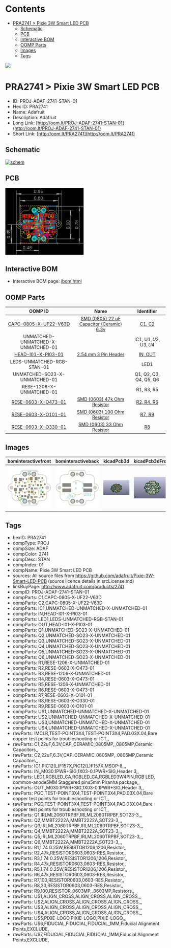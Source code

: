 



Contents
========

* [PRA2741 > Pixie 3W Smart LED PCB](#pra2741--pixie-3w-smart-led-pcb)
	* [Schematic](#schematic)
	* [PCB](#pcb)
	* [Interactive BOM](#interactive-bom)
	* [OOMP Parts](#oomp-parts)
	* [Images](#images)
	* [Tags](#tags)
  
![][im]
# PRA2741 > Pixie 3W Smart LED PCB

- ID: PROJ-ADAF-2741-STAN-01
- Hex ID: PRA2741
- Name: Adafruit
- Description: Adafruit
- Long Link: [http://oom.lt/PROJ-ADAF-2741-STAN-01](http://oom.lt/PROJ-ADAF-2741-STAN-01)
- Short Link: [http://oom.lt/PRA2741](http://oom.lt/PRA2741)

## Schematic
  
[![schem](eagleSchemImage.png)](eagleSchemImage.png)
## PCB
  
[![pcb](eagleImage.png)](eagleImage.png)
## Interactive BOM

- Interactive BOM page: [ibom.html](https://htmlpreview.github.io/?https://github.com/oomlout/oomlout_OOMP_projects/blob/main/PROJ-ADAF-2741-STAN-01/kicad/bom/ibom.html)

## OOMP Parts
  

|OOMP ID|Name|Identifier|
| :---: | :---: | :---: |
|[CAPC-0805-X-UF22-V63D](https://github.com/oomlout/oomlout_OOMP_parts/tree/main/CAPC-0805-X-UF22-V63D/)|[SMD (0805) 22 uF Capacitor (Ceramic) 6.3v](https://github.com/oomlout/oomlout_OOMP_parts/tree/main/CAPC-0805-X-UF22-V63D/)|[C1, C2](https://github.com/oomlout/oomlout_OOMP_parts/tree/main/CAPC-0805-X-UF22-V63D/)|
|UNMATCHED-UNMATCHED-X-UNMATCHED-01||IC1, U$1, U$2, U$3, U$4|
|[HEAD-I01-X-PI03-01](https://github.com/oomlout/oomlout_OOMP_parts/tree/main/HEAD-I01-X-PI03-01/)|[2.54 mm 3 Pin Header](https://github.com/oomlout/oomlout_OOMP_parts/tree/main/HEAD-I01-X-PI03-01/)|[IN, OUT](https://github.com/oomlout/oomlout_OOMP_parts/tree/main/HEAD-I01-X-PI03-01/)|
|LEDS-UNMATCHED-RGB-STAN-01||LED1|
|UNMATCHED-SO23-X-UNMATCHED-01||Q1, Q2, Q3, Q4, Q5, Q6|
|RESE-1206-X-UNMATCHED-01||R1, R3, R5|
|[RESE-0603-X-O473-01](https://github.com/oomlout/oomlout_OOMP_parts/tree/main/RESE-0603-X-O473-01/)|[SMD (0603) 47k Ohm Resistor](https://github.com/oomlout/oomlout_OOMP_parts/tree/main/RESE-0603-X-O473-01/)|[R2, R4, R6](https://github.com/oomlout/oomlout_OOMP_parts/tree/main/RESE-0603-X-O473-01/)|
|[RESE-0603-X-O101-01](https://github.com/oomlout/oomlout_OOMP_parts/tree/main/RESE-0603-X-O101-01/)|[SMD (0603) 100 Ohm Resistor](https://github.com/oomlout/oomlout_OOMP_parts/tree/main/RESE-0603-X-O101-01/)|[R7, R9](https://github.com/oomlout/oomlout_OOMP_parts/tree/main/RESE-0603-X-O101-01/)|
|[RESE-0603-X-O330-01](https://github.com/oomlout/oomlout_OOMP_parts/tree/main/RESE-0603-X-O330-01/)|[SMD (0603) 33 Ohm Resistor](https://github.com/oomlout/oomlout_OOMP_parts/tree/main/RESE-0603-X-O330-01/)|[R8](https://github.com/oomlout/oomlout_OOMP_parts/tree/main/RESE-0603-X-O330-01/)|

## Images
  
  

|bominteractivefront|bominteractiveback|kicadPcb3d|kicadPcb3dFront|kicadPcb3dBack|kicadSchem|eagleImage|eagleSchemImage|pcbdraw|pcbdrawback|
| :---: | :---: | :---: | :---: | :---: | :---: | :---: | :---: | :---: | :---: |
|[![bominteractivefront](bomFront_140.png)](bomFront.png)|[![bominteractiveback](bomBack_140.png)](bomBack.png)|[![kicadPcb3d](kicadPcb3d_140.png)](kicadPcb3d.png)|[![kicadPcb3dFront](kicadPcb3dFront_140.png)](kicadPcb3dFront.png)|[![kicadPcb3dBack](kicadPcb3dBack_140.png)](kicadPcb3dBack.png)|[![kicadSchem](kicadSchem_140.png)](kicadSchem.png)|[![eagleImage](eagleImage_140.png)](eagleImage.png)|[![eagleSchemImage](eagleSchemImage_140.png)](eagleSchemImage.png)|[![pcbdraw](pcbdraw_140.png)](pcbdraw.png)|[![pcbdrawback](pcbdrawBack_140.png)](pcbdrawBack.png)|

## Tags

- hexID: PRA2741
- oompType: PROJ
- oompSize: ADAF
- oompColor: 2741
- oompDesc: STAN
- oompIndex: 01
- oompName: Pixie 3W Smart LED PCB
- sources: All source files from https://github.com/adafruit/Pixie-3W-Smart-LED-PCB (source licence details in srcLicense.md)
- linkBuyPage: http://www.adafruit.com/products/2741
- oompID: PROJ-ADAF-2741-STAN-01
- oompParts: C1,CAPC-0805-X-UF22-V63D
- oompParts: C2,CAPC-0805-X-UF22-V63D
- oompParts: IC1,UNMATCHED-UNMATCHED-X-UNMATCHED-01
- oompParts: IN,HEAD-I01-X-PI03-01
- oompParts: LED1,LEDS-UNMATCHED-RGB-STAN-01
- oompParts: OUT,HEAD-I01-X-PI03-01
- oompParts: Q1,UNMATCHED-SO23-X-UNMATCHED-01
- oompParts: Q2,UNMATCHED-SO23-X-UNMATCHED-01
- oompParts: Q3,UNMATCHED-SO23-X-UNMATCHED-01
- oompParts: Q4,UNMATCHED-SO23-X-UNMATCHED-01
- oompParts: Q5,UNMATCHED-SO23-X-UNMATCHED-01
- oompParts: Q6,UNMATCHED-SO23-X-UNMATCHED-01
- oompParts: R1,RESE-1206-X-UNMATCHED-01
- oompParts: R2,RESE-0603-X-O473-01
- oompParts: R3,RESE-1206-X-UNMATCHED-01
- oompParts: R4,RESE-0603-X-O473-01
- oompParts: R5,RESE-1206-X-UNMATCHED-01
- oompParts: R6,RESE-0603-X-O473-01
- oompParts: R7,RESE-0603-X-O101-01
- oompParts: R8,RESE-0603-X-O330-01
- oompParts: R9,RESE-0603-X-O101-01
- oompParts: U$1,UNMATCHED-UNMATCHED-X-UNMATCHED-01
- oompParts: U$2,UNMATCHED-UNMATCHED-X-UNMATCHED-01
- oompParts: U$3,UNMATCHED-UNMATCHED-X-UNMATCHED-01
- oompParts: U$4,UNMATCHED-UNMATCHED-X-UNMATCHED-01
- rawParts: !MCLR,TEST-POINT3X4,TEST-POINT3X4,PAD.03X.04,Bare copper test points for troubleshooting or ICT,,
- rawParts: C1,22uF,6.3V,CAP_CERAMIC_0805MP,_0805MP,Ceramic Capacitors,,
- rawParts: C2,22uF,6.3V,CAP_CERAMIC_0805MP,_0805MP,Ceramic Capacitors,,
- rawParts: IC1,PIC12(L)F157X,PIC12(L)F157X,MSOP-8,,,
- rawParts: IN,,M030.1PWR+SIG,1X03-0.1PWR+SIG,Header 3,,
- rawParts: LED1,RGBLED_CA,RGBLED_CA,RGBLED3W4PIN,RGB LED, common-anode5MM Staggered pins5mm Piranha package,,
- rawParts: OUT,,M030.1PWR+SIG,1X03-0.1PWR+SIG,Header 3,,
- rawParts: PGC,TEST-POINT3X4,TEST-POINT3X4,PAD.03X.04,Bare copper test points for troubleshooting or ICT,,
- rawParts: PGD,TEST-POINT3X4,TEST-POINT3X4,PAD.03X.04,Bare copper test points for troubleshooting or ICT,,
- rawParts: Q1,IRLML2060TRPBF,IRLML2060TRPBF,SOT23-3,,,
- rawParts: Q2,MMBT2222A,MMBT2222A,SOT23-3,,,
- rawParts: Q3,IRLML2060TRPBF,IRLML2060TRPBF,SOT23-3,,,
- rawParts: Q4,MMBT2222A,MMBT2222A,SOT23-3,,,
- rawParts: Q5,IRLML2060TRPBF,IRLML2060TRPBF,SOT23-3,,,
- rawParts: Q6,MMBT2222A,MMBT2222A,SOT23-3,,,
- rawParts: R1,1.74 0.25W,RESISTOR1206,1206,Resistor,,
- rawParts: R2,47k,RESISTOR0603,0603-RES,Resistor,,
- rawParts: R3,1.74 0.25W,RESISTOR1206,1206,Resistor,,
- rawParts: R4,47k,RESISTOR0603,0603-RES,Resistor,,
- rawParts: R5,1.74 0.25W,RESISTOR1206,1206,Resistor,,
- rawParts: R6,47k,RESISTOR0603,0603-RES,Resistor,,
- rawParts: R7,100,RESISTOR0603,0603-RES,Resistor,,
- rawParts: R8,33,RESISTOR0603,0603-RES,Resistor,,
- rawParts: R9,100,RESISTOR_0603MP,_0603MP,Resistors,,
- rawParts: U$1,ALIGN_CROSS,ALIGN_CROSS,ALIGN_CROSS,,,
- rawParts: U$2,ALIGN_CROSS,ALIGN_CROSS,ALIGN_CROSS,,,
- rawParts: U$3,ALIGN_CROSS,ALIGN_CROSS,ALIGN_CROSS,,,
- rawParts: U$4,ALIGN_CROSS,ALIGN_CROSS,ALIGN_CROSS,,,
- rawParts: U$5,PIXIE-LOGO,PIXIE-LOGO,PIXIE-LOGO,,,
- rawParts: U$6,FIDUCIAL,FIDUCIAL,FIDUCIAL_1MM,Fiducial Alignment Points,EXCLUDE,
- rawParts: U$7,FIDUCIAL,FIDUCIAL,FIDUCIAL_1MM,Fiducial Alignment Points,EXCLUDE,



[im]: kicadPcb3d_450.png
